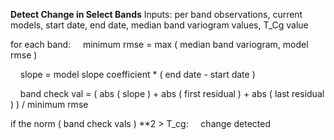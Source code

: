**Detect Change in Select Bands**
Inputs: per band observations, current models, start date, end date, median band variogram values, T_Cg value

for each band:
&nbsp;&nbsp;&nbsp;&nbsp;minimum rmse = max ( median band variogram, model rmse )

&nbsp;&nbsp;&nbsp;&nbsp;slope = model slope coefficient * ( end date - start date )

&nbsp;&nbsp;&nbsp;&nbsp;band check val = ( abs ( slope ) + abs ( first residual ) + abs ( last residual ) ) / minimum rmse

if the norm ( band check vals ) **2 > T_cg:
&nbsp;&nbsp;&nbsp;&nbsp;change detected
